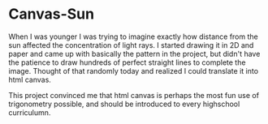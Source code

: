 # Canvas-Sun
When I was younger I was trying to imagine exactly how distance from the sun affected the concentration of light rays. I started drawing it in 2D and paper and came up with basically the pattern in the project, but didn't have the patience to draw hundreds of perfect straight lines to complete the image. Thought of that randomly today and realized I could translate it into html canvas. 

This project convinced me that html canvas is perhaps the most fun use of trigonometry possible, and should be introduced to every highschool curriculumn.

